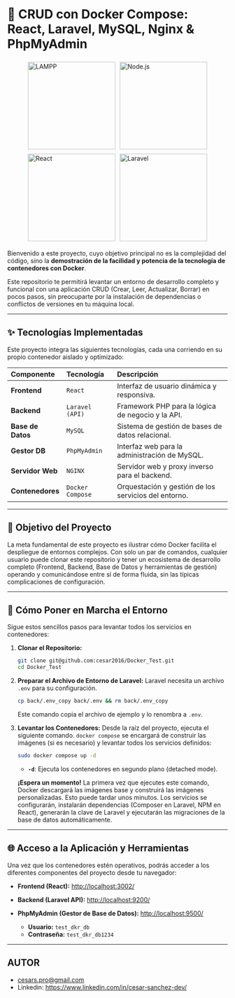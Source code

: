 # 🚀 CRUD con Docker Compose: React, Laravel, MySQL, Nginx & PhpMyAdmin

<div style="display: flex; flex-wrap: wrap; justify-content: center; align-items: center;">
  <img src="https://chuda.me/wp-content/uploads/2022/09/lampp.jpg" alt="LAMPP" width="200" style="margin: 5px;">
  <img src="https://miro.medium.com/v2/resize:fit:522/0*Hdm7hBTZ-hKlbtlV.png" alt="Node.js" width="200" style="margin: 5px;">
  <img src="https://encrypted-tbn0.gstatic.com/images?q=tbn:ANd9GcQnhfAMgG_6ps9Hs_2NjmJ5pgskwlhFAQyv7g&s" alt="React" width="200" style="margin: 5px;">
  <img src="https://encrypted-tbn0.gstatic.com/images?q=tbn:ANd9GcSJl4fp0SkQbTPU5ZxVl6AKWYuKCwM0gIhNtQ&s" alt="Laravel" width="200" style="margin: 5px;">
</div>

Bienvenido a este proyecto, cuyo objetivo principal no es la complejidad del código, sino la **demostración de la facilidad y potencia de la tecnología de contenedores con Docker**.

Este repositorio te permitirá levantar un entorno de desarrollo completo y funcional con una aplicación CRUD (Crear, Leer, Actualizar, Borrar) en pocos pasos, sin preocuparte por la instalación de dependencias o conflictos de versiones en tu máquina local.

---

## ✨ Tecnologías Implementadas

Este proyecto integra las siguientes tecnologías, cada una corriendo en su propio contenedor aislado y optimizado:

| Componente     | Tecnología          | Descripción                                        |
| :------------- | :------------------ | :------------------------------------------------- |
| **Frontend** | `React`             | Interfaz de usuario dinámica y responsiva.         |
| **Backend** | `Laravel (API)`     | Framework PHP para la lógica de negocio y la API.  |
| **Base de Datos** | `MySQL`             | Sistema de gestión de bases de datos relacional.  |
| **Gestor DB** | `PhpMyAdmin`        | Interfaz web para la administración de MySQL.      |
| **Servidor Web** | `NGINX`             | Servidor web y proxy inverso para el backend.      |
| **Contenedores**| `Docker Compose`    | Orquestación y gestión de los servicios del entorno. |

---

## 🎯 Objetivo del Proyecto

La meta fundamental de este proyecto es ilustrar cómo Docker facilita el despliegue de entornos complejos. Con solo un par de comandos, cualquier usuario puede clonar este repositorio y tener un ecosistema de desarrollo completo (Frontend, Backend, Base de Datos y herramientas de gestión) operando y comunicándose entre sí de forma fluida, sin las típicas complicaciones de configuración.

---

## 🚀 Cómo Poner en Marcha el Entorno

Sigue estos sencillos pasos para levantar todos los servicios en contenedores:

1.  **Clonar el Repositorio:**
    ```bash
    git clone git@github.com:cesar2016/Docker_Test.git
    cd Docker_Test
    ```

2.  **Preparar el Archivo de Entorno de Laravel:**
    Laravel necesita un archivo `.env` para su configuración.
    ```bash
    cp back/.env_copy back/.env && rm back/.env_copy
    ```
    Este comando copia el archivo de ejemplo y lo renombra a `.env`.

3.  **Levantar los Contenedores:**
    Desde la raíz del proyecto, ejecuta el siguiente comando. `docker compose` se encargará de construir las imágenes (si es necesario) y levantar todos los servicios definidos:
    ```bash
    sudo docker compose up -d
    ```
    * **`-d`**: Ejecuta los contenedores en segundo plano (detached mode).

    **¡Espera un momento!** La primera vez que ejecutes este comando, Docker descargará las imágenes base y construirá las imágenes personalizadas. Esto puede tardar unos minutos. Los servicios se configurarán, instalarán dependencias (Composer en Laravel, NPM en React), generarán la clave de Laravel y ejecutarán las migraciones de la base de datos automáticamente.

---

## 🌐 Acceso a la Aplicación y Herramientas

Una vez que los contenedores estén operativos, podrás acceder a los diferentes componentes del proyecto desde tu navegador:

* **Frontend (React):**
    [http://localhost:3002/](http://localhost:3002/)

* **Backend (Laravel API):**
    [http://localhost:9200/](http://localhost:9200/)

* **PhpMyAdmin (Gestor de Base de Datos):**
    [http://localhost:9500/](http://localhost:9500/)
    * **Usuario:** `test_dkr_db`
    * **Contraseña:** `test_dkr_db1234`

---

## AUTOR
- cesars.pro@gmail.com
- Linkedin: https://www.linkedin.com/in/cesar-sanchez-dev/

